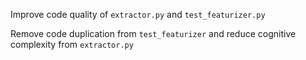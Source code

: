 Improve code quality of `extractor.py` and `test_featurizer.py`

Remove code duplication from `test_featurizer` and reduce cognitive complexity from `extractor.py`